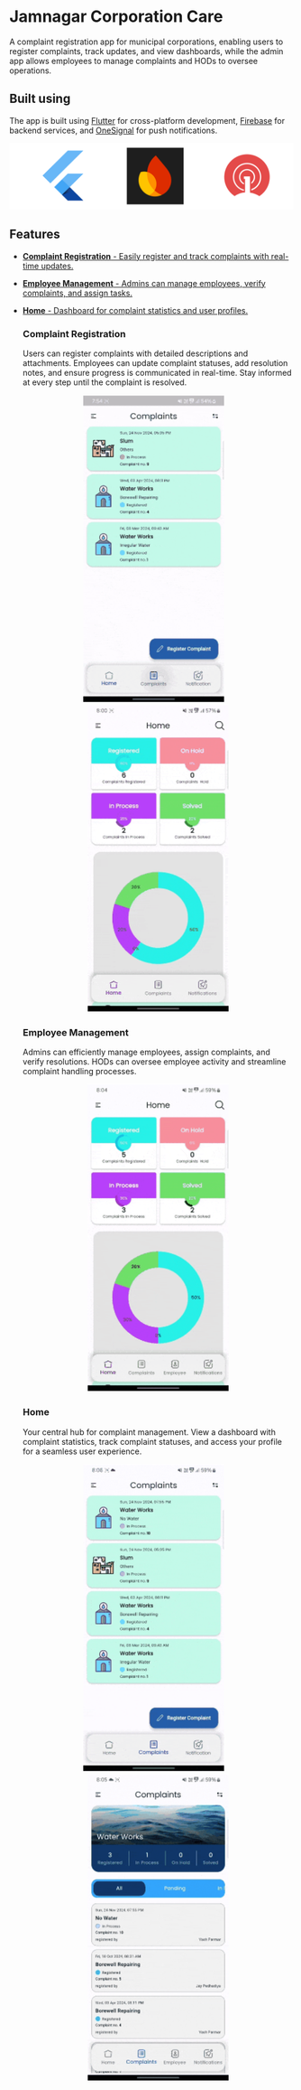 # Jamnagar Corporation Care

A complaint registration app for municipal corporations, enabling users to register complaints, track updates, and view dashboards, 
while the admin app allows employees to manage complaints and HODs to oversee operations.

## Built using

The app is built using [Flutter](https://flutter.dev/) for cross-platform development, [Firebase](https://firebase.google.com/) for backend services, 
and [OneSignal](https://onesignal.com/) for push notifications.

![Tech Stack](github_assets/tech.png)

## Features

- [**Complaint Registration** - Easily register and track complaints with real-time updates.](#complaint-registration)
- [**Employee Management** - Admins can manage employees, verify complaints, and assign tasks.](#employee-management)
- [**Home** - Dashboard for complaint statistics and user profiles.](#home)

   ### Complaint Registration
    Users can register complaints with detailed descriptions and attachments. Employees can update complaint statuses, add resolution notes,
   and ensure progress is communicated in real-time. Stay informed at every step until the complaint is resolved.
    <div align="center">
      <img src="github_assets/register-complaint.gif" alt="Register Complaint" width="250">
      &nbsp;&nbsp;&nbsp;
      <img src="github_assets/complaint_monitor.gif" alt="Monitor Complaint" width="250">
    </div>

   ### Employee Management
    Admins can efficiently manage employees, assign complaints, and verify resolutions. HODs can oversee employee activity and streamline complaint handling processes.
    <div align="center">
      <img src="github_assets/employee_manage.gif" alt="Manage Employees" width="250">
    </div>

   ### Home
    Your central hub for complaint management. View a dashboard with complaint statistics, track complaint statuses, and access your profile for a seamless user experience.
    <div align="center">
      <img src="github_assets/profile_user.gif" alt="User Home" width="250">
      &nbsp;&nbsp;&nbsp;
      <img src="github_assets/profile_admin.gif" alt="Admin Home" width="250">
    </div>

